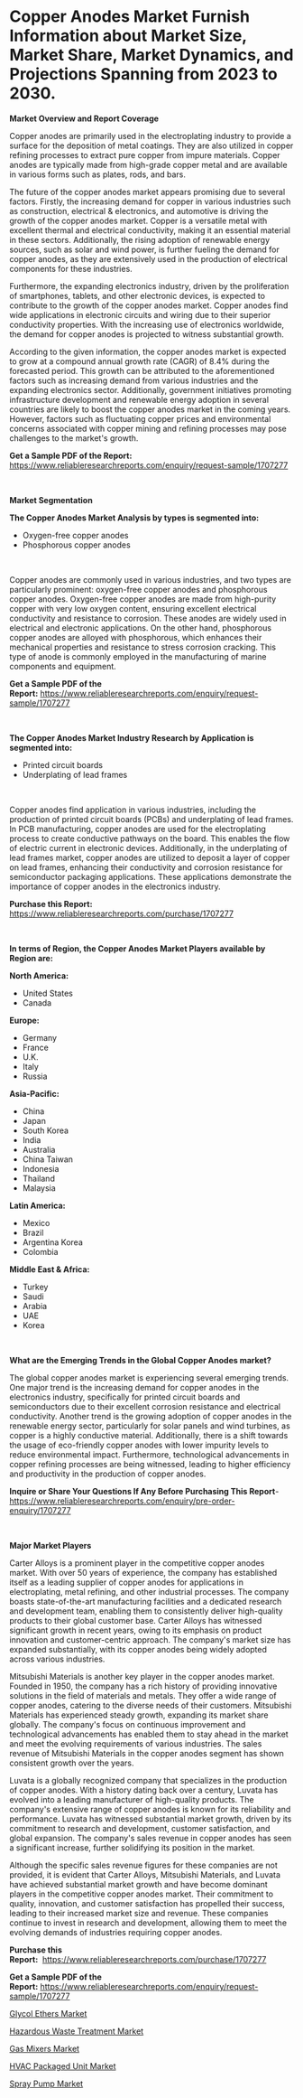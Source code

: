 <p><h1>Copper Anodes Market Furnish Information about Market Size, Market Share, Market Dynamics, and Projections Spanning from 2023 to 2030.</h1></p><p><strong>Market Overview and Report Coverage</strong></p>
<p><p>Copper anodes are primarily used in the electroplating industry to provide a surface for the deposition of metal coatings. They are also utilized in copper refining processes to extract pure copper from impure materials. Copper anodes are typically made from high-grade copper metal and are available in various forms such as plates, rods, and bars.</p><p>The future of the copper anodes market appears promising due to several factors. Firstly, the increasing demand for copper in various industries such as construction, electrical & electronics, and automotive is driving the growth of the copper anodes market. Copper is a versatile metal with excellent thermal and electrical conductivity, making it an essential material in these sectors. Additionally, the rising adoption of renewable energy sources, such as solar and wind power, is further fueling the demand for copper anodes, as they are extensively used in the production of electrical components for these industries.</p><p>Furthermore, the expanding electronics industry, driven by the proliferation of smartphones, tablets, and other electronic devices, is expected to contribute to the growth of the copper anodes market. Copper anodes find wide applications in electronic circuits and wiring due to their superior conductivity properties. With the increasing use of electronics worldwide, the demand for copper anodes is projected to witness substantial growth.</p><p>According to the given information, the copper anodes market is expected to grow at a compound annual growth rate (CAGR) of 8.4% during the forecasted period. This growth can be attributed to the aforementioned factors such as increasing demand from various industries and the expanding electronics sector. Additionally, government initiatives promoting infrastructure development and renewable energy adoption in several countries are likely to boost the copper anodes market in the coming years. However, factors such as fluctuating copper prices and environmental concerns associated with copper mining and refining processes may pose challenges to the market's growth.</p></p>
<p><strong>Get a Sample PDF of the Report:</strong> <a href="https://www.reliableresearchreports.com/enquiry/request-sample/1707277">https://www.reliableresearchreports.com/enquiry/request-sample/1707277</a></p>
<p>&nbsp;</p>
<p><strong>Market Segmentation</strong></p>
<p><strong>The Copper Anodes Market Analysis by types is segmented into:</strong></p>
<p><ul><li>Oxygen-free copper anodes</li><li>Phosphorous copper anodes</li></ul></p>
<p>&nbsp;</p>
<p><p>Copper anodes are commonly used in various industries, and two types are particularly prominent: oxygen-free copper anodes and phosphorous copper anodes. Oxygen-free copper anodes are made from high-purity copper with very low oxygen content, ensuring excellent electrical conductivity and resistance to corrosion. These anodes are widely used in electrical and electronic applications. On the other hand, phosphorous copper anodes are alloyed with phosphorous, which enhances their mechanical properties and resistance to stress corrosion cracking. This type of anode is commonly employed in the manufacturing of marine components and equipment.</p></p>
<p><strong>Get a Sample PDF of the Report:</strong>&nbsp;<a href="https://www.reliableresearchreports.com/enquiry/request-sample/1707277">https://www.reliableresearchreports.com/enquiry/request-sample/1707277</a></p>
<p>&nbsp;</p>
<p><strong>The Copper Anodes Market Industry Research by Application is segmented into:</strong></p>
<p><ul><li>Printed circuit boards</li><li>Underplating of lead frames</li></ul></p>
<p>&nbsp;</p>
<p><p>Copper anodes find application in various industries, including the production of printed circuit boards (PCBs) and underplating of lead frames. In PCB manufacturing, copper anodes are used for the electroplating process to create conductive pathways on the board. This enables the flow of electric current in electronic devices. Additionally, in the underplating of lead frames market, copper anodes are utilized to deposit a layer of copper on lead frames, enhancing their conductivity and corrosion resistance for semiconductor packaging applications. These applications demonstrate the importance of copper anodes in the electronics industry.</p></p>
<p><strong>Purchase this Report:</strong>&nbsp; <a href="https://www.reliableresearchreports.com/purchase/1707277">https://www.reliableresearchreports.com/purchase/1707277</a></p>
<p>&nbsp;</p>
<p><strong>In terms of Region, the Copper Anodes Market Players available by Region are:</strong></p>
<p>
    <p> <strong> North America: </strong>
        <ul>
            <li>United States</li>
            <li>Canada</li>
        </ul>
        </p> 
    <p> <strong> Europe: </strong>
        <ul>
            <li>Germany</li>
            <li>France</li>
            <li>U.K.</li>
            <li>Italy</li>
            <li>Russia</li>
        </ul>
        </p> 
    <p> <strong> Asia-Pacific: </strong>
        <ul>
            <li>China</li>
            <li>Japan</li>
            <li>South Korea</li>
            <li>India</li>
            <li>Australia</li>
            <li>China Taiwan</li>
            <li>Indonesia</li>
            <li>Thailand</li>
            <li>Malaysia</li>
        </ul>
        </p> 
    <p> <strong> Latin America: </strong>
        <ul>
            <li>Mexico</li>
            <li>Brazil</li>
            <li>Argentina Korea</li>
            <li>Colombia</li>
        </ul>
        </p> 
    <p> <strong> Middle East & Africa: </strong>
        <ul>
            <li>Turkey</li>
            <li>Saudi</li>
            <li>Arabia</li>
            <li>UAE</li>
            <li>Korea</li>
        </ul>
    </p>
    </p>
<p>&nbsp;</p>
<p><strong>What are the Emerging Trends in the Global Copper Anodes market?</strong></p>
<p><p>The global copper anodes market is experiencing several emerging trends. One major trend is the increasing demand for copper anodes in the electronics industry, specifically for printed circuit boards and semiconductors due to their excellent corrosion resistance and electrical conductivity. Another trend is the growing adoption of copper anodes in the renewable energy sector, particularly for solar panels and wind turbines, as copper is a highly conductive material. Additionally, there is a shift towards the usage of eco-friendly copper anodes with lower impurity levels to reduce environmental impact. Furthermore, technological advancements in copper refining processes are being witnessed, leading to higher efficiency and productivity in the production of copper anodes.</p></p>
<p><strong>Inquire or Share Your Questions If Any Before Purchasing This Report</strong>- <a href="https://www.reliableresearchreports.com/enquiry/pre-order-enquiry/1707277">https://www.reliableresearchreports.com/enquiry/pre-order-enquiry/1707277</a></p>
<p>&nbsp;</p>
<p><strong>Major Market Players</strong></p>
<p><p>Carter Alloys is a prominent player in the competitive copper anodes market. With over 50 years of experience, the company has established itself as a leading supplier of copper anodes for applications in electroplating, metal refining, and other industrial processes. The company boasts state-of-the-art manufacturing facilities and a dedicated research and development team, enabling them to consistently deliver high-quality products to their global customer base. Carter Alloys has witnessed significant growth in recent years, owing to its emphasis on product innovation and customer-centric approach. The company's market size has expanded substantially, with its copper anodes being widely adopted across various industries.</p><p>Mitsubishi Materials is another key player in the copper anodes market. Founded in 1950, the company has a rich history of providing innovative solutions in the field of materials and metals. They offer a wide range of copper anodes, catering to the diverse needs of their customers. Mitsubishi Materials has experienced steady growth, expanding its market share globally. The company's focus on continuous improvement and technological advancements has enabled them to stay ahead in the market and meet the evolving requirements of various industries. The sales revenue of Mitsubishi Materials in the copper anodes segment has shown consistent growth over the years.</p><p>Luvata is a globally recognized company that specializes in the production of copper anodes. With a history dating back over a century, Luvata has evolved into a leading manufacturer of high-quality products. The company's extensive range of copper anodes is known for its reliability and performance. Luvata has witnessed substantial market growth, driven by its commitment to research and development, customer satisfaction, and global expansion. The company's sales revenue in copper anodes has seen a significant increase, further solidifying its position in the market.</p><p>Although the specific sales revenue figures for these companies are not provided, it is evident that Carter Alloys, Mitsubishi Materials, and Luvata have achieved substantial market growth and have become dominant players in the competitive copper anodes market. Their commitment to quality, innovation, and customer satisfaction has propelled their success, leading to their increased market size and revenue. These companies continue to invest in research and development, allowing them to meet the evolving demands of industries requiring copper anodes.</p></p>
<p><strong>Purchase this Report:</strong>&nbsp;&nbsp;<a href="https://www.reliableresearchreports.com/purchase/1707277">https://www.reliableresearchreports.com/purchase/1707277</a></p>
<p></p>
<p><strong>Get a Sample PDF of the Report:</strong>&nbsp;<a href="https://www.reliableresearchreports.com/enquiry/request-sample/1707277">https://www.reliableresearchreports.com/enquiry/request-sample/1707277</a></p>
<p><p><a href="https://github.com/abbypearson7765/Market-Research-Report-List-1/blob/main/glycol-ethers-market.md">Glycol Ethers Market</a></p><p><a href="https://github.com/dziulagalemab/Market-Research-Report-List-1/blob/main/hazardous-waste-treatment-market.md">Hazardous Waste Treatment Market</a></p><p><a href="https://medium.com/@soap.equip.win/gas-mixers-market-size-and-market-trends-complete-industry-overview-2023-to-2030-6fe23ac5399c">Gas Mixers Market</a></p><p><a href="https://medium.com/@fifth.dress.cause/hvac-packaged-unit-market-size-reveals-the-best-marketing-channels-in-global-industry-de312b58a8af">HVAC Packaged Unit Market</a></p><p><a href="https://medium.com/@wine.sight.theme/spray-pump-market-competitive-analysis-market-trends-and-forecast-to-2030-4bd89299fc1d">Spray Pump Market</a></p></p>